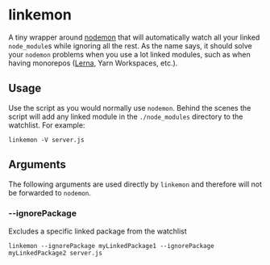 linkemon
===========

A tiny wrapper around [nodemon](https://github.com/remy/nodemon) that will automatically
watch all your linked `node_module`s while ignoring all the rest. As the name says,
it should solve your `nodemon` problems when you use a lot linked modules, such as when
having monorepos ([Lerna](https://github.com/lerna/lerna), Yarn Workspaces, etc.).

## Usage

Use the script as you would normally use `nodemon`. Behind the scenes the script will add any
linked module in the `./node_modules` directory to the watchlist. For example:

```
linkemon -V server.js
```

## Arguments

The following arguments  are used directly by `linkemon` and therefore will not be forwarded to `nodemon`.

### --ignorePackage

Excludes a specific linked package from the watchlist

```
linkemon --ignorePackage myLinkedPackage1 --ignorePackage myLinkedPackage2 server.js
```
